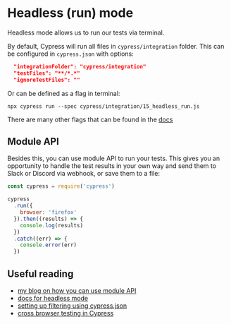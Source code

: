 # Headless (run) mode
Headless mode allows us to run our tests via terminal.

By default, Cypress will run all files in `cypress/integration` folder. This can be configured in `cypress.json` with options:
```json
  "integrationFolder": "cypress/integration"
  "testFiles": "**/*.*"
  "ignoreTestFiles": ""
```

Or can be defined as a flag in terminal:
```
npx cypress run --spec cypress/integration/15_headless_run.js
```

There are many other flags that can be found in the [docs](https://docs.cypress.io/guides/guides/command-line#cypress-run)

## Module API
Besides this, you can use module API to run your tests. This gives you an opportunity to handle the test results in your own way and send them to Slack or Discord via webhook, or save them to a file:
```js
const cypress = require('cypress')

cypress
  .run({
    browser: 'firefox'
  }).then((results) => {
    console.log(results)
  })
  .catch((err) => {
    console.error(err)
  })
```

## Useful reading
* [my blog on how you can use module API](https://filiphric.com/test-grepping-in-cypress-using-module-api)
* [docs for headless mode](https://docs.cypress.io/guides/guides/command-line.html#cypress-run)
* [setting up filtering using cypress.json](https://docs.cypress.io/guides/references/configuration.html#Folders-Files)
* [cross browser testing in Cypress](https://docs.cypress.io/guides/guides/cross-browser-testing.html#Periodic-Basis)